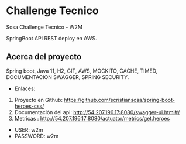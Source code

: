 # Challenge Tecnico
Sosa Challenge Tecnico - W2M

SpringBoot API REST deploy en AWS.

## Acerca del proyecto
Spring boot, Java 11, H2, GIT, AWS, MOCKITO, CACHE, TIMED, DOCUMENTACION SWAGGER, SPRING SECURITY.

- Enlaces:
1. Proyecto en Github: https://github.com/scristiansosa/spring-boot-heroes-css/
2. Documentación del api: http://54.207.196.17:8080/swagger-ui.html#/
3. Metricas : http://54.207.196.17:8080/actuator/metrics/get.heroes

- USER: w2m 
- PASSWORD: w2m

